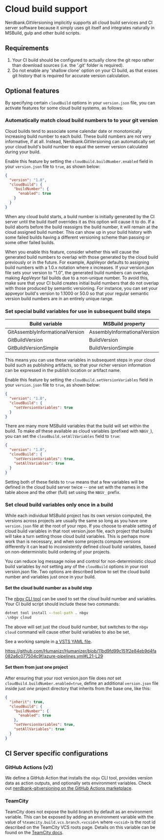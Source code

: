 # Cloud build support

Nerdbank.GitVersioning implicitly supports all cloud build services and CI
server software because it simply uses git itself and integrates naturally
in MSBuild, gulp and other build scripts.

## Requirements

1. Your CI build should be configured to actually clone the git repo rather than
   download sources (i.e. the '.git' folder is required).
1. Do not enable any 'shallow clone' option on your CI build, as that erases
   git history that is required for accurate version calculation.

## Optional features

By specifying certain `cloudBuild` options in your `version.json` file,
you can activate features for some cloud build systems, as follows:

### Automatically match cloud build numbers to to your git version

Cloud builds tend to associate some calendar date or monotonically increasing
build number to each build. These build numbers are not very informative, if at all.
Instead, Nerdbank.GitVersioning can automatically set your cloud build's
build number to equal the semver version calculated during your build.

Enable this feature by setting the `cloudBuild.buildNumber.enabled` field
in your `version.json` file to `true`, as shown below:

```json
{
  "version": "1.0",
  "cloudBuild": {
    "buildNumber": {
      "enabled": true
    }
  }
}
```

When any cloud build starts, a build number is initially generated by the CI server until
the build itself overrides it as this option will cause it to do. If a build aborts before
the build reassigns the build number, it will remain at the cloud assigned build number.
This can show up in your build history with some failed builds having a different versioning
scheme than passing or some other failed builds.

When you enable this feature, consider whether this will cause the generated build numbers
to overlap with those generated by the cloud build previously or in the future.
For example, AppVeyor defaults to assigning build numbers with a 1.0.x notation where x
increases. If your version.json file sets your version to "1.0", the generated build numbers
can overlap, making AppVeyor fail builds due to a non-unique number. To avoid this,
make sure that your CI build creates initial build numbers that do not overlap with those
produced by semantic versioning. For instance, you can set your appveyor build's version
to 1.1000 or 50.0 so that your regular semantic version build numbers are in an entirely unique
range.

### Set special build variables for use in subsequent build steps

| Build variable | MSBuild property | Sample value
| --- | --- | --- |
| GitAssemblyInformationalVersion | AssemblyInformationalVersion | 1.3.1+g15e1898f47
| GitBuildVersion | BuildVersion | 1.3.1.57621
| GitBuildVersionSimple | BuildVersionSimple | 1.3.1

This means you can use these variables in subsequent steps in your cloud build
such as publishing artifacts, so that your richer version information can be
expressed in the publish location or artifact name.

Enable this feature by setting the `cloudBuild.setVersionVariables` field
in your `version.json` file to `true`, as shown below:

```json
{
  "version": "1.0",
  "cloudBuild": {
    "setVersionVariables": true
  }
}
```

There are many more MSBuild variables that the build will set within the build. To make *all* these available as cloud variables (prefixed with `NBGV_`), you can set the `cloudBuild.setAllVariables` field to `true`:

```json
{
  "version": "1.0",
  "cloudBuild": {
    "setVersionVariables": true,
    "setAllVariables": true
  }
}
```

Setting both of these fields to `true` means that a few variables will be defined in the cloud build server twice -- one set with the names in the table above and the other (full) set using the `NBGV_` prefix.

### Set cloud build variables only once in a build

While each individual MSBuild project has its own version computed, the versions across projects are usually the same so long as you have one `version.json` file at the root of your repo. If you choose to enable setting of cloud build variables in that root version.json file, each project that builds will take a turn setting those cloud build variables. This is perhaps more work than is necessary, and when some projects compute versions differently it can lead to inconsistently defined cloud build variables, based on non-deterministic build ordering of your projects.

You can reduce log message noise and control for non-deterministic cloud build variables by *not* setting any of the `cloudBuild` options in your root version.json file. Two options are described below to set the cloud build number and variables just once in your build.

#### Set the cloud build number as a build step

The [nbgv CLI tool](nbgv-cli.md) can be used to set the cloud build number and variables. Your CI build script should include these two commands:

```cmd
dotnet tool install --tool-path . nbgv
.\nbgv cloud
```

The above will set just the cloud build number, but switches to the `nbgv cloud` command will cause other build variables to also be set.

See a working sample in [a VSTS YAML file](https://github.com/Humanizr/Humanizer/blob/11bd9fd99c151f2e84eb9d4fa082a6c077504c9f/azure-pipelines.yml#L21-L29).

https://github.com/Humanizr/Humanizer/blob/11bd9fd99c151f2e84eb9d4fa082a6c077504c9f/azure-pipelines.yml#L21-L29

#### Set them from just one project

After ensuring that your root version.json file does *not* set `cloudBuild.buildNumber.enabled=true`, define an additional `version.json` file inside just *one* project directory that inherits from the base one, like this:

```json
{
  "inherit": true,
  "cloudBuild": {
    "buildNumber": {
      "enabled": true
    },
    "setVersionVariables": true,
    "setAllVariables": true
  }
}
```

## CI Server specific configurations

### GitHub Actions (v2)

We define a GitHub Action that installs the `nbgv` CLI tool, provides version data as action outputs, and optionally sets environment variables.
Check out [nerdbank-gitversioning on the GitHub Actions marketplace](https://github.com/marketplace/actions/nerdbank-gitversioning).

### TeamCity
TeamCity does not expose the build branch by default as an environment variable. This can be exposed by
adding an environment variable with the value of `%teamcity.build.vcs.branch.<vcsid>%` where `<vcsid>` is
the root id described on the TeamCity VCS roots page. Details on this variable can be found on the
[TeamCity docs](https://confluence.jetbrains.com/display/TCD8/Predefined+Build+Parameters).

[Issue37]: https://github.com/dotnet/Nerdbank.GitVersioning/issues/37
